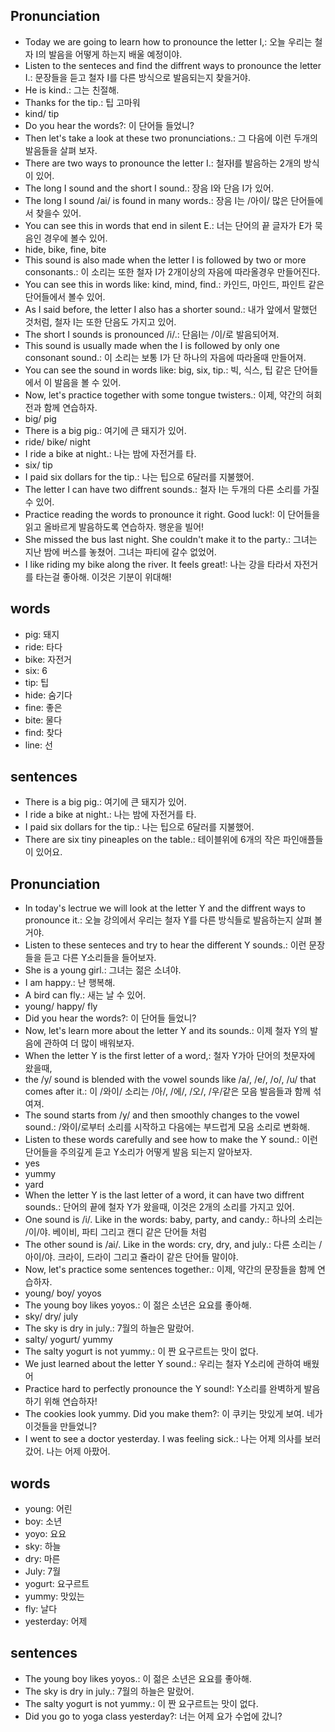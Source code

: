 ## Pronunciation
- Today we are going to learn how to pronounce the letter I,: 오늘 우리는 철자 I의 발음을 어떻게 하는지 배울 예정이야.
- Listen to the senteces and find the diffrent ways to pronounce the letter I.: 문장들을 듣고 철자 I를 다른 방식으로 발음되는지 찾을거야.
- He is kind.: 그는 친절해.
- Thanks for the tip.: 팁 고마워
- kind/ tip
- Do you hear the words?: 이 단어들 들었니?
- Then let's take a look at these two pronunciations.: 그 다음에 이런 두개의 발음들을 살펴 보자.
- There are two ways to pronounce the letter I.: 철자I를 발음하는 2개의 방식이 있어.
- The long I sound and the short I sound.: 장음 I와 단음 I가 있어.
- The long I sound /ai/ is found in many words.: 장음 I는 /아이/ 많은 단어들에서 찾을수 있어.
- You can see this in words that end in silent E.: 너는 단어의 끝 글자가 E가 묵음인 경우에 볼수 있어.
- hide, bike, fine, bite
- This sound is also made when the letter I is followed by two or more consonants.: 이 소리는 또한 철자 I가  2개이상의 자음에 따라올경우 만들어진다.
- You can see this in words like: kind, mind, find.: 카인드, 마인드, 파인트 같은 단어들에서 볼수 있어.
- As I said before, the letter I also has a shorter sound.: 내가 앞에서 말했던 것처럼, 철자 I는 또한 단음도 가지고 있어.
- The short I sounds is pronounced /i/.: 단음I는 /이/로 발음되어져.
- This sound is usually made when the I is followed by only one consonant sound.: 이 소리는 보통 I가 단 하나의 자음에 따라올때 만들어져.
- You can see the sound in words like: big, six, tip.: 빅, 식스, 팁 같은 단어들에서 이 발음을 볼 수 있어.
- Now, let's practice together with some tongue twisters.: 이제, 약간의 혀회전과 함께 연습하자.
- big/ pig
- There is a big pig.: 여기에 큰 돼지가 있어.
- ride/ bike/ night
- I ride a bike at night.: 나는 밤에 자전거를 타.
- six/ tip
- I paid six dollars for the tip.: 나는 팁으로 6달러를 지불했어.
- The letter I can have two diffrent sounds.: 철자 I는 두개의 다른 소리를 가질수 있어.
- Practice reading the words to pronounce it right. Good luck!: 이 단어들을 읽고 올바르게 발음하도록 연습하자. 행운을 빌어!
- She missed the bus last night. She couldn't make it to the party.: 그녀는 지난 밤에 버스를 놓쳤어. 그녀는 파티에 갈수 없었어.
- I like riding my bike along the river. It feels great!: 나는 강을 타라서 자전거를 타는걸 좋아해. 이것은 기분이 위대해!

## words
- pig: 돼지
- ride: 타다
- bike: 자전거
- six: 6
- tip: 팁
- hide: 숨기다
- fine: 좋은
- bite: 물다
- find: 찾다
- line: 선

## sentences
- There is a big pig.: 여기에 큰 돼지가 있어.
- I ride a bike at night.: 나는 밤에 자전거를 타.
- I paid six dollars for the tip.: 나는 팁으로 6달러를 지불했어.
- There are six tiny pineaples on the table.: 테이블위에 6개의 작은 파인애플들이 있어요.

## Pronunciation
- In today's lectrue we will look at the letter Y and the diffrent ways to pronounce it.: 오늘 강의에서 우리는 철자 Y를 다른 방식들로 발음하는지 살펴 볼거야.
- Listen to these senteces and try to hear the different Y sounds.: 이런 문장들을 듣고 다른 Y소리들을 들어보자.
- She is a young girl.: 그녀는 젊은 소녀야.
- I am happy.: 난 행복해.
- A bird can fly.: 새는 날 수 있어.
- young/ happy/ fly
- Did you hear the words?: 이 단어들 들었니?
- Now, let's learn more about the letter Y and its sounds.: 이제 철자 Y의 발음에 관하여 더 많이 배워보자.
- When the letter Y is the first letter of a word,: 철자 Y가아 단어의 첫문자에 왔을때,
- the /y/ sound is blended with the vowel sounds like /a/, /e/, /o/, /u/ that comes after it.: 이 /와이/ 소리는 /아/, /에/, /오/, /우/같은 모음 발음들과 함께 섞여져.
- The sound starts from /y/ and then smoothly changes to the vowel sound.: /와이/로부터 소리를 시작하고 다음에는 부드럽게 모음 소리로 변화해.
- Listen to these words carefully and see how to make the Y sound.: 이런 단어들을 주의깊게 듣고 Y소리가 어떻게 발음 되는지 알아보자.
- yes
- yummy
- yard
- When the letter Y is the last letter of a word,  it can have two diffrent sounds.: 단어의 끝에 철자 Y가 왔을때, 이것은 2개의 소리를 가지고 있어.
- One sound is /i/. Like in the words: baby, party, and candy.: 하나의 소리는 /이/야. 베이비, 파티 그리고 캔디 같은 단어들 처럼
- The other sound is /ai/. Like in the words: cry, dry, and july.: 다른 소리는 /아이/야. 크라이, 드라이 그리고 쥴라이 같은 단어들 말이야.
- Now, let's practice some sentences together.: 이제, 약간의 문장들을 함께 연습하자.
- young/ boy/ yoyos
- The young boy likes yoyos.: 이 젊은 소년은 요요를 좋아해.
- sky/ dry/ july
- The sky is dry in july.: 7월의 하늘은 말랐어.
- salty/ yogurt/ yummy
- The salty yogurt is not yummy.: 이 짠 요구르트는 맛이 없다.
- We just learned about the letter Y sound.: 우리는 철자 Y소리에 관하여 배웠어
- Practice hard to perfectly pronounce the Y sound!: Y소리를 완벽하게 발음하기 위해 연습하자!
- The cookies look yummy. Did you make them?: 이 쿠키는 맛있게 보여. 네가 이것들을 만들었니?
- I went to see a doctor yesterday. I was feeling sick.: 나는 어제 의사를 보러 갔어. 나는 어제 아팠어. 

## words
- young: 어린
- boy: 소년
- yoyo: 요요
- sky: 하늘
- dry: 마른
- July: 7월
- yogurt: 요구르트
- yummy: 맛있는
- fly: 날다
- yesterday: 어제

## sentences
- The young boy likes yoyos.: 이 젊은 소년은 요요를 좋아해.
- The sky is dry in july.: 7월의 하늘은 말랐어.
- The salty yogurt is not yummy.: 이 짠 요구르트는 맛이 없다.
- Did you go to yoga class yesterday?: 너는 어제 요가 수업에 갔니? 

